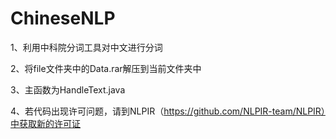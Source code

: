 ﻿# ChineseNLP

1、利用中科院分词工具对中文进行分词

2、将file文件夹中的Data.rar解压到当前文件夹中

3、主函数为HandleText.java

4、若代码出现许可问题，请到NLPIR（https://github.com/NLPIR-team/NLPIR）中获取新的许可证
